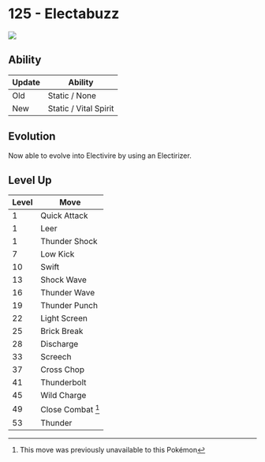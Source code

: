 # 125 - Electabuzz
![][125]

## Ability

Update | Ability
---    | ---
Old    | Static / None
New    | Static / Vital Spirit

## Evolution
Now able to evolve into Electivire by using an Electirizer.

## Level Up

Level | Move
---   | ---
  1   | Quick Attack
  1   | Leer
  1   | Thunder Shock
  7   | Low Kick
 10   | Swift
 13   | Shock Wave
 16   | Thunder Wave
 19   | Thunder Punch
 22   | Light Screen
 25   | Brick Break
 28   | Discharge
 33   | Screech
 37   | Cross Chop
 41   | Thunderbolt
 45   | Wild Charge
 49   | Close Combat [^1]
 53   | Thunder




[^1]: This move was previously unavailable to this Pokémon

[125]: ../img/pokemon/125.png
